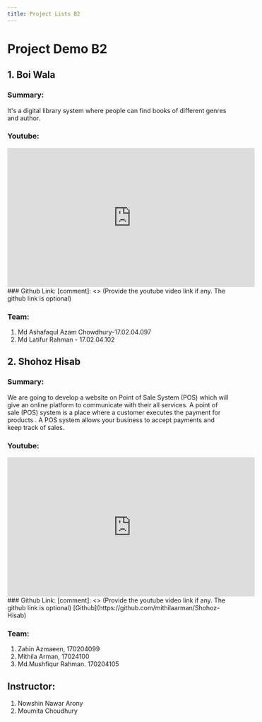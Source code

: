 ```yaml
---
title: Project Lists B2
---
```


# Project Demo B2

##  1. Boi Wala
### Summary:
[comment]: <> (Write short summary here)
It's a digital library system where people can find books of different genres and author. 

### Youtube:
<iframe width="560" height="315" src="https://www.youtube.com/embed/m2HXpCI_1fw" title="YouTube video player" frameborder="0" allow="accelerometer; autoplay; clipboard-write; encrypted-media; gyroscope; picture-in-picture" allowfullscreen></iframe>
### Github Link: 
[comment]: <> (Provide the youtube video link if any. The github link is optional)


### Team:
[comment]: <> (Provide team memebers name here)
1. Md Ashafaqul Azam Chowdhury-17.02.04.097	
2. Md Latifur Rahman - 17.02.04.102


##  2. Shohoz Hisab
### Summary:
[comment]: <> (Write short summary here)
We are going to develop a website on Point of Sale System (POS) which will give an online platform to communicate with their all services. A point of sale (POS) system is a place where a customer executes the payment for products . A POS system allows your business to accept payments and keep track of sales.
### Youtube:
<iframe width="560" height="315" src="https://www.youtube.com/embed/c2wvbCoOESs" title="YouTube video player" frameborder="0" allow="accelerometer; autoplay; clipboard-write; encrypted-media; gyroscope; picture-in-picture" allowfullscreen></iframe>
### Github Link: 
[comment]: <> (Provide the youtube video link if any. The github link is optional)
[Github](https://github.com/mithilaarman/Shohoz-Hisab)


### Team:
[comment]: <> (Provide team memebers name here)
1. Zahin Azmaeen, 170204099	
2. Mithila Arman, 17024100	
3. Md.Mushfiqur Rahman. 170204105	


## Instructor:
1. Nowshin Nawar Arony
2. Moumita Choudhury


